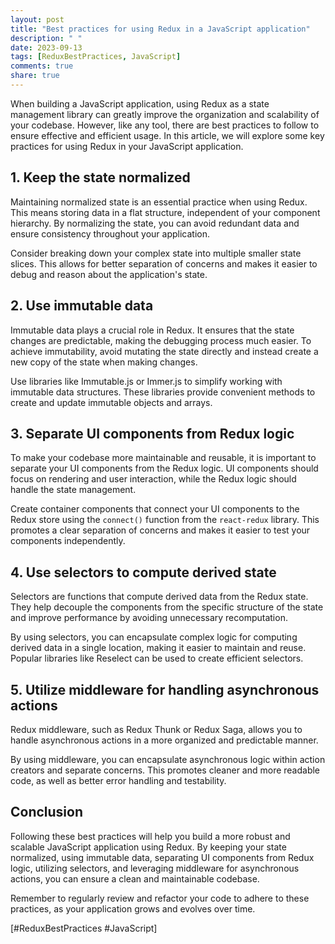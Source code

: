 ```yaml
---
layout: post
title: "Best practices for using Redux in a JavaScript application"
description: " "
date: 2023-09-13
tags: [ReduxBestPractices, JavaScript]
comments: true
share: true
---
```


When building a JavaScript application, using Redux as a state management library can greatly improve the organization and scalability of your codebase. However, like any tool, there are best practices to follow to ensure effective and efficient usage. In this article, we will explore some key practices for using Redux in your JavaScript application.

## 1. Keep the state normalized

Maintaining normalized state is an essential practice when using Redux. This means storing data in a flat structure, independent of your component hierarchy. By normalizing the state, you can avoid redundant data and ensure consistency throughout your application.

Consider breaking down your complex state into multiple smaller state slices. This allows for better separation of concerns and makes it easier to debug and reason about the application's state.

## 2. Use immutable data

Immutable data plays a crucial role in Redux. It ensures that the state changes are predictable, making the debugging process much easier. To achieve immutability, avoid mutating the state directly and instead create a new copy of the state when making changes.

Use libraries like Immutable.js or Immer.js to simplify working with immutable data structures. These libraries provide convenient methods to create and update immutable objects and arrays.

## 3. Separate UI components from Redux logic

To make your codebase more maintainable and reusable, it is important to separate your UI components from the Redux logic. UI components should focus on rendering and user interaction, while the Redux logic should handle the state management.

Create container components that connect your UI components to the Redux store using the `connect()` function from the `react-redux` library. This promotes a clear separation of concerns and makes it easier to test your components independently.

## 4. Use selectors to compute derived state

Selectors are functions that compute derived data from the Redux state. They help decouple the components from the specific structure of the state and improve performance by avoiding unnecessary recomputation.

By using selectors, you can encapsulate complex logic for computing derived data in a single location, making it easier to maintain and reuse. Popular libraries like Reselect can be used to create efficient selectors.

## 5. Utilize middleware for handling asynchronous actions

Redux middleware, such as Redux Thunk or Redux Saga, allows you to handle asynchronous actions in a more organized and predictable manner.

By using middleware, you can encapsulate asynchronous logic within action creators and separate concerns. This promotes cleaner and more readable code, as well as better error handling and testability.

## Conclusion

Following these best practices will help you build a more robust and scalable JavaScript application using Redux. By keeping your state normalized, using immutable data, separating UI components from Redux logic, utilizing selectors, and leveraging middleware for asynchronous actions, you can ensure a clean and maintainable codebase.

Remember to regularly review and refactor your code to adhere to these practices, as your application grows and evolves over time.

[#ReduxBestPractices #JavaScript]